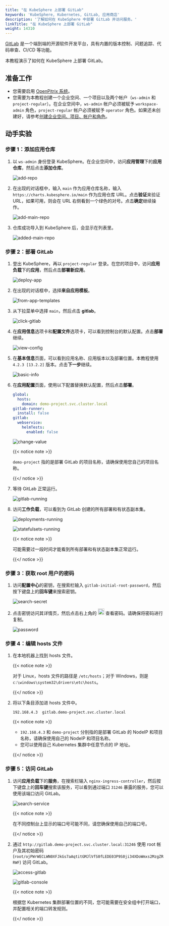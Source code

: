 ```yaml
---
title: "在 KubeSphere 上部署 GitLab"
keywords: 'KubeSphere, Kubernetes, GitLab, 应用商店'
description: '了解如何在 KubeSphere 中部署 GitLab 并访问服务。'
linkTitle: "在 KubeSphere 上部署 GitLab"
weight: 14310
---
```


[GitLab](https://about.gitlab.com/) 是一个端到端的开源软件开发平台，具有内置的版本控制、问题追踪、代码审查、CI/CD 等功能。

本教程演示了如何在 KubeSphere 上部署 GitLab。

## 准备工作

- 您需要启用 [OpenPitrix 系统](../../../pluggable-components/app-store/)。
- 您需要为本教程创建一个企业空间、一个项目以及两个帐户（`ws-admin` 和 `project-regular`）。在企业空间中，`ws-admin` 帐户必须被赋予 `workspace-admin` 角色，`project-regular` 帐户必须被赋予 `operator` 角色。如果还未创建好，请参考[创建企业空间、项目、帐户和角色](../../../quick-start/create-workspace-and-project/)。

## 动手实验

### 步骤 1：添加应用仓库

1. 以 `ws-admin` 身份登录 KubeSphere。在企业空间中，访问**应用管理**下的**应用仓库**，然后点击**添加仓库**。

   ![add-repo](/images/docs/zh-cn/appstore/external-apps/deploy-gitlab/add-repo.png)

2. 在出现的对话框中，输入 `main` 作为应用仓库名称，输入 `https://charts.kubesphere.io/main` 作为应用仓库 URL。点击**验证**来验证 URL，如果可用，则会在 URL 右侧看到一个绿色的对号。点击**确定**继续操作。

   ![add-main-repo](/images/docs/zh-cn/appstore/external-apps/deploy-gitlab/add-main-repo.png)

3. 仓库成功导入到 KubeSphere 后，会显示在列表里。

   ![added-main-repo](/images/docs/zh-cn/appstore/external-apps/deploy-gitlab/added-main-repo.png)

### 步骤 2：部署 GitLab

1. 登出 KubeSphere，再以 `project-regular` 登录。在您的项目中，访问**应用负载**下的**应用**，然后点击**部署新应用**。

   ![deploy-app](/images/docs/zh-cn/appstore/external-apps/deploy-gitlab/deploy-app.png)

2. 在出现的对话框中，选择**来自应用模板**。

   ![from-app-templates](/images/docs/zh-cn/appstore/external-apps/deploy-gitlab/from-app-templates.png)

3. 从下拉菜单中选择 `main`，然后点击 **gitlab**。

   ![click-gitlab](/images/docs/zh-cn/appstore/external-apps/deploy-gitlab/click_gitlab.png)

4. 在**应用信息**选项卡和**配置文件**选项卡，可以看到控制台的默认配置。点击**部署**继续。

   ![view-config](/images/docs/zh-cn/appstore/external-apps/deploy-gitlab/view_config.png)

5. 在**基本信息**页面，可以看到应用名称、应用版本以及部署位置。本教程使用 `4.2.3 [13.2.2]` 版本。点击**下一步**继续。

   ![basic-info](/images/docs/zh-cn/appstore/external-apps/deploy-gitlab/basic_info.png)

6. 在**应用配置**页面，使用以下配置替换默认配置，然后点击**部署**。

   ```yaml
   global:
     hosts:
       domain: demo-project.svc.cluster.local
   gitlab-runner:
     install: false
   gitlab:
     webservice:
       helmTests:
         enabled: false
   ```
   
   ![change-value](/images/docs/zh-cn/appstore/external-apps/deploy-gitlab/change_value.png)

   {{< notice note >}}

   `demo-project` 指的是部署 GitLab 的项目名称，请确保使用您自己的项目名称。

   {{</ notice >}}

7. 等待 GitLab 正常运行。

   ![gitlab-running](/images/docs/zh-cn/appstore/external-apps/deploy-gitlab/gitlab-running.png)

8. 访问**工作负载**，可以看到为 GitLab 创建的所有部署和有状态副本集。

   ![deployments-running](/images/docs/zh-cn/appstore/external-apps/deploy-gitlab/deployments-running.png)

   ![statefulsets-running](/images/docs/zh-cn/appstore/external-apps/deploy-gitlab/statefulsets-running.png)

   {{< notice note >}}

   可能需要过一段时间才能看到所有部署和有状态副本集正常运行。

   {{</ notice >}}

### 步骤 3：获取 root 用户的密码

1. 访问**配置中心**的密钥，在搜索栏输入 `gitlab-initial-root-password`，然后按下键盘上的**回车键**来搜索密钥。

   ![search-secret](/images/docs/zh-cn/appstore/external-apps/deploy-gitlab/search-secret.png)

2. 点击密钥访问其详情页，然后点击右上角的 <img src="/images/docs/zh-cn/appstore/external-apps/deploy-gitlab/eye-icon.png" width="20px" /> 查看密码。请确保将密码进行复制。

   ![password](/images/docs/zh-cn/appstore/external-apps/deploy-gitlab/initial-password.png)

### 步骤 4：编辑 hosts 文件

1. 在本地机器上找到 hosts 文件。

   {{< notice note >}}

   对于 Linux，hosts 文件的路径是 `/etc/hosts`；对于 Windows，则是 `c:\windows\system32\drivers\etc\hosts`。

   {{</ notice >}}

2. 将以下条目添加进 hosts 文件中。

   ```
   192.168.4.3  gitlab.demo-project.svc.cluster.local
   ```

   {{< notice note >}}

   - `192.168.4.3` 和 `demo-project` 分别指的是部署 GitLab 的 NodeIP 和项目名称，请确保使用自己的 NodeIP 和项目名称。
   - 您可以使用自己 Kubernetes 集群中任意节点的 IP 地址。

   {{</ notice >}}

### 步骤 5：访问 GitLab

1. 访问**应用负载**下的**服务**，在搜索栏输入 `nginx-ingress-controller`，然后按下键盘上的**回车键**搜索该服务，可以看到通过端口 `31246` 暴露的服务，您可以使用该端口访问 GitLab。

   ![search-service](/images/docs/zh-cn/appstore/external-apps/deploy-gitlab/search-service.png)

   {{< notice note >}}

   在不同控制台上显示的端口号可能不同，请您确保使用自己的端口号。

   {{</ notice >}}

2. 通过 `http://gitlab.demo-project.svc.cluster.local:31246` 使用 root 帐户及其初始密码 (`root/ojPWrWECLWN0XFJkGs7aAqtitGMJlVfS0fLEDE03P9S0ji34XDoWmxs2MzgZRRWF`) 访问 GitLab。

   ![access-gitlab](/images/docs/zh-cn/appstore/external-apps/deploy-gitlab/access_gitlab.png)

   ![gitlab-console](/images/docs/zh-cn/appstore/external-apps/deploy-gitlab/gitlab_console.png)

   {{< notice note >}}

   根据您 Kubernetes 集群部署位置的不同，您可能需要在安全组中打开端口，并配置相关的端口转发规则。
   
   {{</ notice >}}

